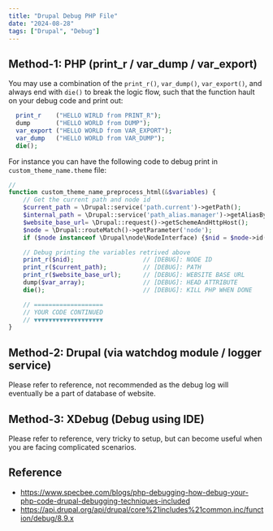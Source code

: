 ```yaml
---
title: "Drupal Debug PHP File"
date: "2024-08-28"
tags: ["Drupal", "Debug"]
---
```



## Method-1: PHP (print_r / var_dump / var_export)
You may use a combination of the `print_r()`, `var_dump()`, `var_export()`, and always end with `die()` to break the logic flow, such that the function hault on your debug code and print out:
``` php
  print_r    ("HELLO WIRLD from PRINT_R");
  dump       ("HELLO WORLD from DUMP");
  var_export ("HELLO WORLD from VAR_EXPORT");
  var_dump   ("HELLO WORLD from VAR_DUMP");
  die();
```

For instance you can have the following code to debug print in `custom_theme_name.theme` file:
```php
//
function custom_theme_name_preprocess_html(&$variables) {
    // Get the current path and node id
    $current_path = \Drupal::service('path.current')->getPath();
    $internal_path = \Drupal::service('path_alias.manager')->getAliasByPath($current_path);
    $website_base_url= \Drupal::request()->getSchemeAndHttpHost();
    $node = \Drupal::routeMatch()->getParameter('node');
    if ($node instanceof \Drupal\node\NodeInterface) {$nid = $node->id();}

    // Debug printing the variables retrived above
    print_r($nid);                   // [DEBUG]: NODE ID
    print_r($current_path);          // [DEBUG]: PATH
    print_r($website_base_url);      // [DEBUG]: WEBSITE BASE URL
    dump($var_array);                // [DEBUG]: HEAD ATTRIBUTE
    die();                           // [DEBUG]: KILL PHP WHEN DONE

    // ===================
    // YOUR CODE CONTINUED
    // ▼▼▼▼▼▼▼▼▼▼▼▼▼▼▼▼▼▼▼
}
```

## Method-2: Drupal (via watchdog module / logger service)

Please refer to reference, not recommended as the debug log will eventually be a part of database of website.


## Method-3: XDebug (Debug using IDE)

Please refer to reference, very tricky to setup, but can become useful when you are facing complicated scenarios.



## Reference
- https://www.specbee.com/blogs/php-debugging-how-debug-your-php-code-drupal-debugging-techniques-included
- https://api.drupal.org/api/drupal/core%21includes%21common.inc/function/debug/8.9.x